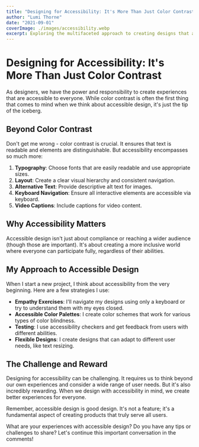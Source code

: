 ```yaml
---
title: "Designing for Accessibility: It's More Than Just Color Contrast"
author: "Lumi Thorne"
date: "2021-09-01"
coverImage: ./images/accessibility.webp
excerpt: Exploring the multifaceted approach to creating designs that are truly accessible to all users.
---
```


# Designing for Accessibility: It's More Than Just Color Contrast

As designers, we have the power and responsibility to create experiences that are accessible to everyone. While color contrast is often the first thing that comes to mind when we think about accessible design, it's just the tip of the iceberg.

## Beyond Color Contrast

Don't get me wrong - color contrast is crucial. It ensures that text is readable and elements are distinguishable. But accessibility encompasses so much more:

1. **Typography**: Choose fonts that are easily readable and use appropriate sizes.
2. **Layout**: Create a clear visual hierarchy and consistent navigation.
3. **Alternative Text**: Provide descriptive alt text for images.
4. **Keyboard Navigation**: Ensure all interactive elements are accessible via keyboard.
5. **Video Captions**: Include captions for video content.

## Why Accessibility Matters

Accessible design isn't just about compliance or reaching a wider audience (though those are important). It's about creating a more inclusive world where everyone can participate fully, regardless of their abilities.

## My Approach to Accessible Design

When I start a new project, I think about accessibility from the very beginning. Here are a few strategies I use:

- **Empathy Exercises**: I'll navigate my designs using only a keyboard or try to understand them with my eyes closed.
- **Accessible Color Palettes**: I create color schemes that work for various types of color blindness.
- **Testing**: I use accessibility checkers and get feedback from users with different abilities.
- **Flexible Designs**: I create designs that can adapt to different user needs, like text resizing.

## The Challenge and Reward

Designing for accessibility can be challenging. It requires us to think beyond our own experiences and consider a wide range of user needs. But it's also incredibly rewarding. When we design with accessibility in mind, we create better experiences for everyone.

Remember, accessible design is good design. It's not a feature; it's a fundamental aspect of creating products that truly serve all users.

What are your experiences with accessible design? Do you have any tips or challenges to share? Let's continue this important conversation in the comments!

